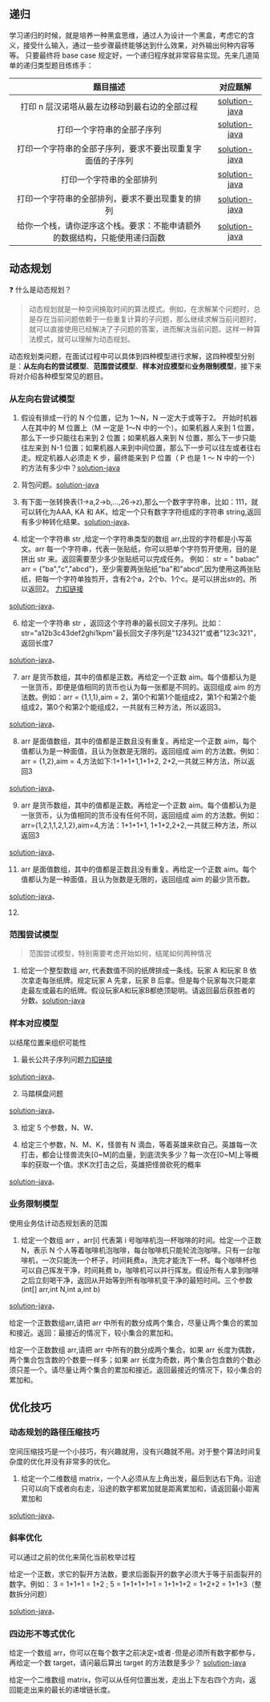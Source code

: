 ## 递归

学习递归的时候，就是培养一种黑盒思维，通过人为设计一个黑盒，考虑它的含义，接受什么输入，通过一些步骤最终能够达到什么效果，对外输出何种内容等等。 只要最终将 base case
规定好，一个递归程序就非常容易实现。先来几道简单的递归类型题目练练手：

|                  题目描述                   |                                            对应题解                                             |
|:---------------------------------------:|:-------------------------------------------------------------------------------------------:|
|        打印 n 层汉诺塔从最左边移动到最右边的全部过程         |          [solution-java](attempt-model/src/test/java/com/pineapple/HanoiTest.java)          |
|              打印一个字符串的全部子序列              |  [solution-java](attempt-model/src/test/java/com/pineapple/SubsequencesSolutionTest.java)   |
|      打印一个字符串的全部子序列，要求不要出现重复字面值的子序列      |  [solution-java](attempt-model/src/test/java/com/pineapple/SubsequencesSolutionTest.java)   |
|              打印一个字符串的全部排列               |  [solution-java](attempt-model/src/test/java/com/pineapple/PermutationsSolutionsTest.java)  |
|        打印一个字符串的全部排列，要求不要出现重复的排列         |  [solution-java](attempt-model/src/test/java/com/pineapple/PermutationsSolutionsTest.java)  |
|  给你一个栈，请你逆序这个栈。要求：不能申请额外的数据结构，只能使用递归函数  |  [solution-java](attempt-model/src/test/java/com/pineapple/ReverseStackSolutionTest.java)   |

## 动态规划

:question: 什么是动态规划？
> 动态规划就是一种空间换取时间的算法模式。例如，在求解某个问题时，总是存在当前问题依赖于一些重复计算的子问题，那么继续求解当前问题时，就可以直接使用已经解决了子问题的答案，进而解决当前问题。这样一种算法模式，就可以理解为动态规划。

动态规划类问题，在面试过程中可以具体到四种模型进行求解，这四种模型分别是：**从左向右的尝试模型**、**范围尝试模型**、**样本对应模型**和**业务限制模型**，接下来将对介绍各种模型常见的题目。

### 从左向右尝试模型

1. 假设有排成一行的 N 个位置，记为 1～N，N 一定大于或等于2。 开始时机器人在其中的 M 位置上（M 一定是 1～N 中的一个）。如果机器人来到 1 位置，那么下一步只能往右来到 2 位置；如果机器人来到 N
   位置，那么下一步只能往左来到 N-1 位置；如果机器人来到中间位置，那么下一步可以往左或者往右走。规定机器人必须走 K 步，最终能来到 P 位置（ P 也是 1 ～ N
   中的一个）的方法有多少中？[solution-java](attempt-model/src/test/java/com/pineapple/RobotWalkSolutionTest.java)


2. 背包问题。[solution-java](attempt-model/src/test/java/com/pineapple/KnapsackSolutionTest.java)


3. 有下面一张转换表(1->a,2->b,...,26->z),那么一个数字字符串，比如：111，就可以转化为AAA, KA 和 AK，给定一个只有数字字符组成的字符串
   string,返回有多少种转化结果。[solution-java]()、


4. 给定一个字符串 str ,给定一个字符串类型的数组 arr,出现的字符都是小写英文。arr 每一个字符串，代表一张贴纸，你可以把单个字符剪开使用，目的是拼出 str 来。返回需要至少多少张贴纸可以完成任务。 例如： str = "
   babac" arr = {"ba","c","abcd"}，至少需要两张贴纸"ba"和"abcd",因为使用这两张贴纸，把每一个字符单独剪开，含有2个a，2个b、1个c。是可以拼出str的。所以返回2。
   [力扣链接](https://leetcode.cn/problems/stickers-to-spell-word/)

[solution-java]()、

6. 给定一个字符串 str ，返回这个字符串的最长回文子序列。比如：str="a12b3c43def2ghi1kpm"最长回文子序列是"1234321"或者"123c321"，返回长度7

[solution-java]()、

7. arr 是货币数组，其中的值都是正数。再给定一个正数 aim。每个值都认为是一张货币，即便是值相同的货币也认为每一张都是不同的。返回组成 aim 的方法数。例如：arr = {1,1,1},aim =
   2，第0个和第1个能组成2，第1个和第2个能组成2，第0个和第2个能组成2，一共就有三种方法，所以返回3。

[solution-java]()、

8. arr 是面值数组，其中的值都是正数且没有重复。再给定一个正数 aim，每个值都认为是一种面值，且认为张数是无限的。返回组成 aim 的方法数。例如：arr = {1,2},aim = 4,方法如下:1+1+1+1,1+1+2,
   2+2,一共就三种方法，所以返回3

[solution-java]()、

9. arr 是货币数组，其中的值都是正数。再给定一个正数 aim。每个值都认为是一张货币，认为值相同的货币没有任何不同，返回组成 aim 的方法数。例如：arr={1,2,1,1,2,1,2},aim=4,方法：1+1+1+1,
   1+1+2,2+2,一共就三种方法，所以返回3

[solution-java]()、

11. arr 是面值数组，其中的值都是正数且没有重复。再给定一个正数 aim。每个值都认为是一种面值，且认为张数是无限的，返回组成 aim 的最少货币数。

[solution-java]()、

12.

### 范围尝试模型

> 范围尝试模型，特别需要考虑开始如何，结尾如何两种情况

1. 给定一个整型数组 arr, 代表数值不同的纸牌排成一条线。玩家 A 和玩家 B 依次拿走每张纸牌。规定玩家 A 先拿，玩家 B
   后拿。但是每个玩家每次只能拿走最左或最右的纸牌。假设玩家A和玩家B都绝顶聪明。请返回最后获胜者的分数。[solution-java](attempt-model/src/test/java/com/pineapple/PlayPokerSolutionTest.java)

### 样本对应模型

以结尾位置来组织可能性

1. 最长公共子序列问题[力扣链接](https://leetcode.cn/problems/longest-common-subsequence/)

[solution-java]()、

2. 马踏棋盘问题

[solution-java]()、

3. 给定 5 个参数，N、W、


10. 给定三个参数，N、M、K，怪兽有 N 滴血，等着英雄来砍自己。英雄每一次打击，都会让怪兽流失[0~M]的血量，到底流失多少？每一次在[0~M]上等概率的获取一个值。求K次打击之后，英雄把怪兽砍死的概率

[solution-java]()、

### 业务限制模型

使用业务估计动态规划表的范围

1. 给定一个数组 arr ，arr[i] 代表第 i 号咖啡机泡一杯咖啡的时间。给定一个正数 N，表示 N
   个人等着咖啡机泡咖啡，每台咖啡机只能轮流泡咖啡。只有一台咖啡机，一次只能洗一个杯子，时间耗费a，洗完才能洗下一杯。每个咖啡杯也可以自己挥发干净，时间耗费
   b，咖啡机可以并行挥发。假设所有人拿到咖啡之后立刻喝干净，返回从开始等到所有咖啡机变干净的最短时间。三个参数(int[] arr,int N,int a,int b)

[solution-java]()、

给定一个正数数组arr,请把 arr 中所有的数分成两个集合，尽量让两个集合的累加和接近。返回：最接近的情况下，较小集合的累加和。

给定一个正数数组 arr,请把 arr 中所有的数分成两个集合。如果 arr 长度为偶数，两个集合包含数的个数要一样多；如果 arr
长度为奇数，两个集合包含数的个数必须只差一个。请尽量让两个集合的累加和接近。返回最接近的情况下，较小集合的累加和。

## 优化技巧

### 动态规划的路径压缩技巧

空间压缩技巧是一个小技巧，有兴趣就用，没有兴趣就不用。对于整个算法时间复杂度的优化并没有非常多的优化。

1. 给定一个二维数组 matrix，一个人必须从左上角出发，最后到达右下角。沿途只可以向下或者向右走，沿途的数字都累加就是距离累加和，请返回最小距离累加和

[solution-java]()、

### 斜率优化

可以通过之前的优化来简化当前枚举过程

给定一个正数，求它的裂开方法数，要求后面裂开的数字必须大于等于前面裂开的数字。例如： 3 = 1+1+1 = 1+2 ; 5 = 1+1+1+1+1 = 1+1+1+2 = 1+2+2 = 1+1+3（整数拆分问题）

[solution-java]()、

### 四边形不等式优化

给定一个数组 arr，你可以在每个数字之前决定`+`或者`-`但是必须所有数字都参与，再给定一个数 target，请问最后算出 target 的方法数是多少？
[solution-java]()

给定一个二维数组 matrix，你可以从任何位置出发，走出上下左右四个方向，返回能走出来的最长的递增链长度。